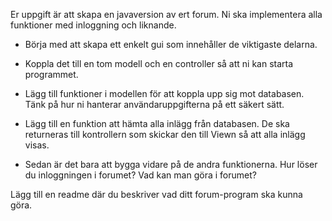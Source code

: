 Er uppgift är att skapa en javaversion av ert forum. Ni ska implementera alla funktioner med 
inloggning och liknande.

* Börja med att skapa ett enkelt gui som innehåller de viktigaste delarna.

* Koppla det till en tom modell och en controller så att ni kan starta programmet.

* Lägg till funktioner i modellen för att koppla upp sig mot databasen. Tänk på hur ni hanterar användaruppgifterna på
  ett säkert sätt.

* Lägg till en funktion att hämta alla inlägg från databasen. De ska returneras till kontrollern som skickar den till
  Viewn så att alla inlägg visas.

* Sedan är det bara att bygga vidare på de andra funktionerna. Hur löser du inloggningen i forumet? Vad kan man göra i
  forumet?

Lägg till en readme där du beskriver vad ditt forum-program ska kunna göra. 